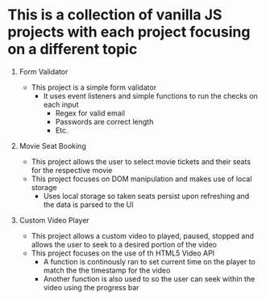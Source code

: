 # This is a collection of vanilla JS projects with each project focusing on a different topic

1. Form Validator
    - This project is a simple form validator
        + It uses event listeners and simple functions to run the checks on each input
            - Regex for valid email
            - Passwords are correct length
            - Etc.

2. Movie Seat Booking
    - This project allows the user to select movie tickets and their seats for the respective movie
    - This project focuses on DOM manipulation and makes use of local storage
        - Uses local storage so taken seats persist upon refreshing and the data is parsed to the UI

3. Custom Video Player
    - This project allows a custom video to played, paused, stopped and allows the user to seek to a desired portion of the video
    - This project focuses on the use of th HTML5 Video API
        - A function is continously ran to set current time on the player to match the the timestamp for the video
        - Another function is also used to so the user can seek within the video using the progress bar